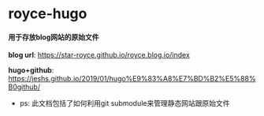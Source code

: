 # royce-hugo

#### 用于存放blog网站的原始文件

**blog url**: https://star-royce.github.io/royce.blog.io/index

**hugo+github**: https://jeshs.github.io/2019/01/hugo%E9%83%A8%E7%BD%B2%E5%88%B0github/
- ps: 此文档包括了如何利用git submodule来管理静态网站跟原始文件
